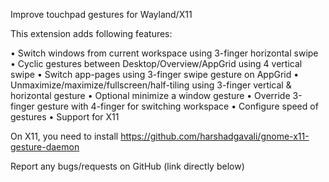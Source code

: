 Improve touchpad gestures for Wayland/X11

This extension adds following features:

• Switch windows from current workspace using 3-finger horizontal swipe
• Cyclic gestures between Desktop/Overview/AppGrid using 4 vertical swipe
• Switch app-pages using 3-finger swipe gesture on AppGrid
• Unmaximize/maximize/fullscreen/half-tiling using 3-finger vertical & horizontal gesture
• Optional minimize a window gesture
• Override 3-finger gesture with 4-finger for switching workspace
• Configure speed of gestures
• Support for X11
   
On X11, you need to install https://github.com/harshadgavali/gnome-x11-gesture-daemon

Report any bugs/requests on GitHub (link directly below)
